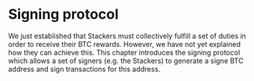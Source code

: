 # Signing protocol
We just established that Stackers must collectively fulfill a set of duties in order to receive their BTC rewards.
However, we have not yet explained how they can achieve this.
This chapter introduces the signing protocol which allows a set of signers (e.g. the Stackers) to generate a signe BTC address and sign transactions for this address.


